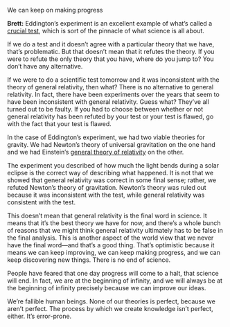 

We can keep on making progress

**Brett:** Eddington’s experiment is an excellent example of what’s called a [crucial test](https://en.wikipedia.org/wiki/Experimentum_crucis), which is sort of the pinnacle of what science is all about.

If we do a test and it doesn’t agree with a particular theory that we have, that’s problematic. But that doesn’t mean that it refutes the theory. If you were to refute the only theory that you have, where do you jump to? You don’t have any alternative.

If we were to do a scientific test tomorrow and it was inconsistent with the theory of general relativity, then what? There is no alternative to general relativity. In fact, there have been experiments over the years that seem to have been inconsistent with general relativity. Guess what? They’ve all turned out to be faulty. If you had to choose between whether or not general relativity has been refuted by your test or your test is flawed, go with the fact that your test is flawed.

In the case of Eddington’s experiment, we had two viable theories for gravity. We had Newton’s theory of universal gravitation on the one hand and we had Einstein’s [general theory of relativity](https://en.wikipedia.org/wiki/General_relativity) on the other.

The experiment you described of how much the light bends during a solar eclipse is the correct way of describing what happened. It is not that we showed that general relativity was correct in some final sense; rather, we refuted Newton’s theory of gravitation. Newton’s theory was ruled out because it was inconsistent with the test, while general relativity was consistent with the test.

This doesn’t mean that general relativity is the final word in science. It means that it’s the best theory we have for now, and there’s a whole bunch of reasons that we might think general relativity ultimately has to be false in the final analysis. This is another aspect of the world view that we never have the final word—and that’s a good thing. That’s optimistic because it means we can keep improving, we can keep making progress, and we can keep discovering new things. There is no end of science.

People have feared that one day progress will come to a halt, that science will end. In fact, we are at the beginning of infinity, and we will always be at the beginning of infinity precisely because we can improve our ideas.

We’re fallible human beings. None of our theories is perfect, because we aren’t perfect. The process by which we create knowledge isn’t perfect, either. It’s error-prone.